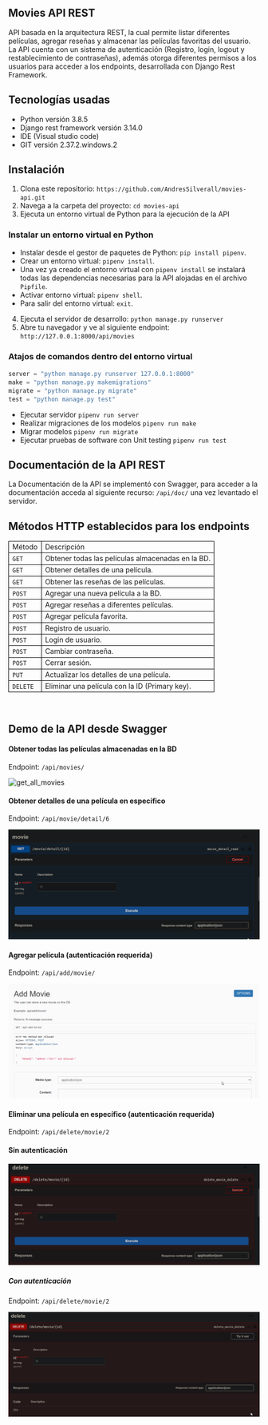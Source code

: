 ## Movies API REST

API basada en la arquitectura REST, la cual permite listar diferentes películas, agregar reseñas y almacenar las películas favoritas del usuario. La API cuenta con un sistema de autenticación (Registro, login, logout y restablecimiento de contraseñas), además otorga diferentes permisos a los usuarios para acceder a los endpoints, desarrollada con Django Rest Framework.


## Tecnologías usadas

- Python versión 3.8.5
- Django rest framework versión 3.14.0
- IDE (Visual studio code)
- GIT versión 2.37.2.windows.2


## Instalación

1. Clona este repositorio: `https://github.com/AndresSilverall/movies-api.git`
2. Navega a la carpeta del proyecto: `cd movies-api`
3. Ejecuta un entorno virtual de Python para la ejecución de la API


### Instalar un entorno virtual en Python 

- Instalar desde el gestor de paquetes de Python: `pip install pipenv`.
- Crear un entorno virtual: `pipenv install`.
- Una vez ya creado el entorno virtual con `pipenv install` se instalará todas las dependencias necesarias para la API alojadas en el archivo `Pipfile`.
- Activar entorno virtual: `pipenv shell`.
- Para salir del entorno virtual: `exit`.


4. Ejecuta el servidor de desarrollo: `python manage.py runserver`
5. Abre tu navegador y ve al siguiente endpoint: `http://127.0.0.1:8000/api/movies`


### Atajos de comandos dentro del entorno virtual

```python
server = "python manage.py runserver 127.0.0.1:8000"
make = "python manage.py makemigrations"
migrate = "python manage.py migrate"
test = "python manage.py test"

```

- Ejecutar servidor `pipenv run server`
- Realizar migraciones de los modelos `pipenv run make`
- Migrar modelos `pipenv run migrate`
- Ejecutar pruebas de software con Unit testing `pipenv run test`



## Documentación de la API REST

La Documentación de la API se implementó con Swagger, para acceder a la documentación acceda al siguiente recurso: `/api/doc/` una vez levantado el servidor.

## Métodos HTTP establecidos para los endpoints

<table style="border-collapse: collapse; width: 100%;">
    <tr>
      <td style="border: 1px solid black;">Método</td>
      <td style="border: 1px solid black;">Descripción </td>
    </tr>
    <tr>
      <td style="border: 1px solid black;"><code>GET</code></td>
      <td style="border: 1px solid black;">Obtener todas las películas almacenadas en la BD.</td>
    </tr>
    <tr>
      <td style="border: 1px solid black;"><code>GET</code></td>
      <td style="border: 1px solid black;">Obtener detalles de una película.</td>
    </tr>
      <tr>
      <td style="border: 1px solid black;"><code>GET</code></td>
      <td style="border: 1px solid black;">Obtener las reseñas de las películas.</td>
    </tr>
    <tr>
      <td style="border: 1px solid black;"><code>POST</code></td>
      <td style="border: 1px solid black;">Agregar una nueva película a la BD.</td>
    </tr>
      <tr>
      <td style="border: 1px solid black;"><code>POST</code></td>
      <td style="border: 1px solid black;">Agregar reseñas a diferentes películas.</td>
    </tr>
        <tr>
      <td style="border: 1px solid black;"><code>POST</code></td>
      <td style="border: 1px solid black;">Agregar película favorita.</td>
    </tr>
    <tr>
      <td style="border: 1px solid black;"><code>POST</code></td>
      <td style="border: 1px solid black;">Registro de usuario.</td>
    </tr>
    <tr>
      <td style="border: 1px solid black;"><code>POST</code></td>
      <td style="border: 1px solid black;">Login de usuario.</td>
    </tr>
      <tr>
      <td style="border: 1px solid black;"><code>POST</code></td>
      <td style="border: 1px solid black;">Cambiar contraseña.</td>
    </tr>
        <tr>
      <td style="border: 1px solid black;"><code>POST</code></td>
      <td style="border: 1px solid black;">Cerrar sesión.</td>
    </tr>
    <tr>
      <td style="border: 1px solid black;"><code>PUT</code></td>
      <td style="border: 1px solid black;">Actualizar los detalles de una película.</td>
    </tr>
    <tr>
      <td style="border: 1px solid black;"><code>DELETE</code></td>
      <td style="border: 1px solid black;">Eliminar una película con la ID (Primary key).</td>
    </tr>
  </table>
  <br>
 

 ## Demo de la API desde Swagger

 #### Obtener todas las películas almacenadas en la BD
 
 Endpoint: `/api/movies/`

 ![get_all_movies](assets/get_all_movies.gif)


#### Obtener detalles de una película en específico

Endpoint: `/api/movie/detail/6`

![get_movie_detail](assets/get_movie_detail.gif)


#### Agregar película (autenticación requerida)

Endpoint: `/api/add/movie/`

![add_movie](assets/add_movie.gif)


#### Eliminar una película en específico (autenticación requerida)

Endpoint: `/api/delete/movie/2`

#### Sin autenticación

![delete_movie](assets/delete_movie.gif)

##### Con autenticación

Endpoint: `/api/delete/movie/2`

![delete_movie_authenticated](assets/delete_movie_authenticated.gif)